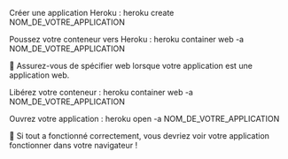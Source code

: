 Créer une application Heroku :
heroku create NOM_DE_VOTRE_APPLICATION

Poussez votre conteneur vers Heroku :
heroku container
web -a NOM_DE_VOTRE_APPLICATION

👋 Assurez-vous de spécifier web lorsque votre application est une application web.

Libérez votre conteneur :
heroku container
web -a NOM_DE_VOTRE_APPLICATION

Ouvrez votre application :
heroku open -a NOM_DE_VOTRE_APPLICATION

👋 Si tout a fonctionné correctement, vous devriez voir votre application fonctionner dans votre navigateur !
